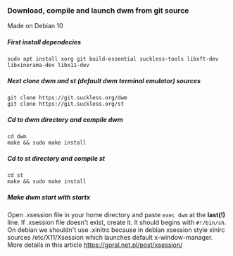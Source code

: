 ### Download, compile and launch dwm from git source
Made on Debian 10

##### First install dependecies
```
sudo apt install xorg git build-essential suckless-tools libxft-dev libxinerama-dev libx11-dev
```

##### Next clone dwm and st (default dwm terminal emulator) sources
```
git clone https://git.suckless.org/dwm
git clone https://git.suckless.org/st
```
##### Cd to dwm directory and compile dwm
```
cd dwm
make && sudo make install
```

##### Cd to st directory and compile st
```
cd st
make && sudo make install
```

##### Make dwm start with startx
Open .xsession file in your home directory and paste `exec dwm` at the **last(!)** line. If .xsession file doesn't exist, create it. It should begins with `#!/bin/sh`.  
On debian we shouldn't use .xinitrc because in debian xsession style xinirc sources /etc/X11/Xsession which launches default x-window-manager. More details in this article https://goral.net.pl/post/xsession/

